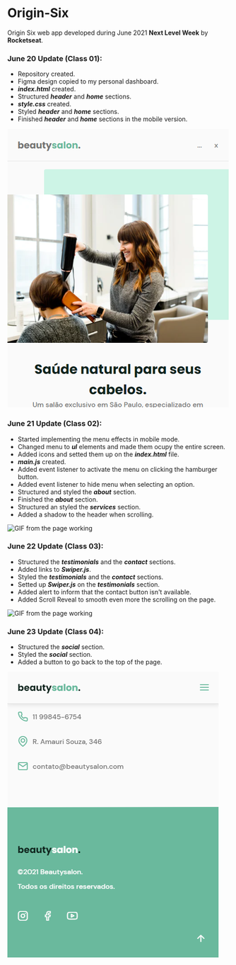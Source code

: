 # Origin-Six

Origin Six web app developed during June 2021 **Next Level Week** by **Rocketseat**.

### June 20 Update (Class 01):

-   Repository created.
-   Figma design copied to my personal dashboard.
-   **_index.html_** created.
-   Structured **_header_** and **_home_** sections.
-   **_style.css_** created.
-   Styled **_header_** and **_home_** sections.
-   Finished **_header_** and **_home_** sections in the mobile version.

![Screenshot from the beginning of the project](https://github.com/ClaudioKamoda/Origin-Six/blob/main/README-Images/June20.PNG)

### June 21 Update (Class 02):

-   Started implementing the menu effects in mobile mode.
-   Changed menu to **_ul_** elements and made them ocupy the entire screen.
-   Added icons and setted them up on the **_index.html_** file.
-   **_main.js_** created.
-   Added event listener to activate the menu on clicking the hamburger button.
-   Added event listener to hide menu when selecting an option.
-   Structured and styled the **_about_** section.
-   Finished the **_about_** section.
-   Structured an styled the **_services_** section.
-   Added a shadow to the header when scrolling.

![GIF from the page working](https://github.com/ClaudioKamoda/Origin-Six/blob/main/README-Images/June21.gif)

### June 22 Update (Class 03):

-   Structured the **_testimonials_** and the **_contact_** sections.
-   Added links to **_Swiper.js_**.
-   Styled the **_testimonials_** and the **_contact_** sections.
-   Setted up **_Swiper.js_** on the **_testimonials_** section.
-   Added alert to inform that the contact button isn't available.
-   Added Scroll Reveal to smooth even more the scrolling on the page.

![GIF from the page working](https://github.com/ClaudioKamoda/Origin-Six/blob/main/README-Images/June22.gif)

### June 23 Update (Class 04):

-   Structured the **_social_** section.
-   Styled the **_social_** section.
-   Added a button to go back to the top of the page.

![Screenshot from the social section](https://github.com/ClaudioKamoda/Origin-Six/blob/main/README-Images/June23.PNG)
